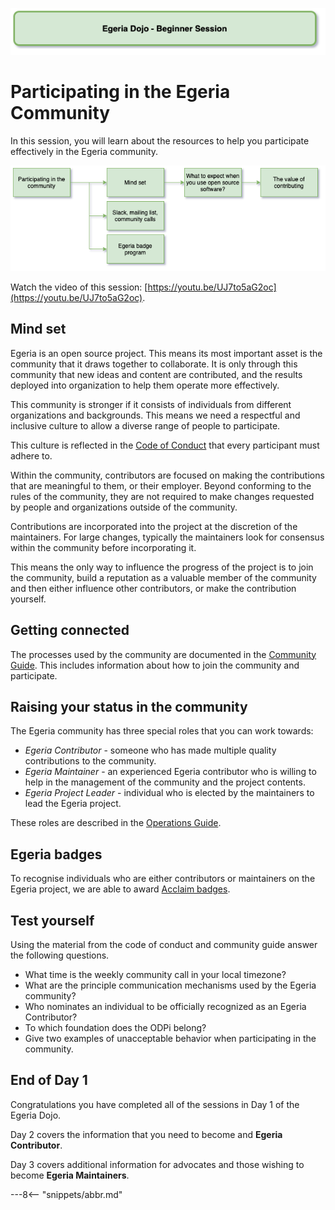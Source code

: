 <!-- SPDX-License-Identifier: CC-BY-4.0 -->
<!-- Copyright Contributors to the ODPi Egeria project 2020. -->

![Green - Beginner sessions](egeria-dojo-session-coding-green-beginner-session.png)

# Participating in the Egeria Community

In this session, you will learn about the resources to help you
participate effectively in the Egeria community.

![Participating in the Community Content](egeria-dojo-day-1-4-participating-in-the-community.png)

Watch the video of this session: [https://youtu.be/UJ7to5aG2oc](https://youtu.be/UJ7to5aG2oc).

## Mind set

Egeria is an open source project.  This means its most important asset is the community that it draws together to collaborate. It is only through this community that new ideas and content are contributed, and the results deployed into organization to help them operate more effectively.

This community is stronger if it consists of individuals from different organizations and backgrounds.  This means we need a respectful and inclusive culture to allow a diverse range of people to participate.

This culture is reflected in the [Code of Conduct](https://github.com/odpi/egeria/blob/master/CODE_OF_CONDUCT.md) that every participant must adhere to.

Within the community, contributors are focused on making the contributions that are meaningful to them, or their employer.  Beyond conforming to the rules of the community, they are not required to make changes requested by people and organizations outside of the community.

Contributions are incorporated into the project at the discretion of the maintainers.  For large changes, typically the maintainers look for consensus within the community before incorporating it.

This means the only way to influence the progress of the project is to join the community, build a reputation as a valuable member of the community and then either influence other contributors, or make the contribution yourself.

## Getting connected

The processes used by the community are documented in the [Community Guide](/egeria-docs/guides/community). This includes information about how to join the community and participate.

## Raising your status in the community

The Egeria community has three special roles that you can work towards:

- *Egeria Contributor* - someone who has made multiple quality contributions to the community.
- *Egeria Maintainer* - an experienced Egeria contributor who is willing to help in the
management of the community and the project contents.
- *Egeria Project Leader* - individual who is elected by the maintainers to lead the Egeria project.

These roles are described in the [Operations Guide](/egeria-docs/guides/project-operations).

## Egeria badges

To recognise individuals who are either contributors or maintainers on the Egeria project,
we are able to award [Acclaim badges](https://github.com/odpi/egeria/blob/master/developer-resources/badges).

## Test yourself

Using the material from the code of conduct and community guide
answer the following questions.

- What time is the weekly community call in your local timezone?
- What are the principle communication mechanisms used by the Egeria community?
- Who nominates an individual to be officially recognized as an Egeria Contributor?
- To which foundation does the ODPi belong?
- Give two examples of unacceptable behavior when participating in the community.

## End of Day 1

Congratulations you have completed all of the sessions in Day 1 of the Egeria Dojo.

Day 2 covers the information that you need to become and
**Egeria Contributor**.

Day 3 covers additional information for advocates and those wishing to become **Egeria Maintainers**.

---8<-- "snippets/abbr.md"
